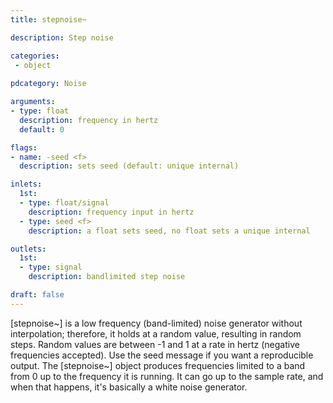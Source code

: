 ```yaml
---
title: stepnoise~

description: Step noise

categories:
 - object
 
pdcategory: Noise 

arguments:
- type: float
  description: frequency in hertz
  default: 0

flags:
- name: -seed <f>
  description: sets seed (default: unique internal)

inlets:
  1st:
  - type: float/signal
    description: frequency input in hertz
  - type: seed <f>
    description: a float sets seed, no float sets a unique internal

outlets:
  1st:
  - type: signal
    description: bandlimited step noise

draft: false
---
```


[stepnoise~] is a low frequency (band-limited) noise generator without interpolation; therefore, it holds at a random value, resulting in random steps. Random values are between -1 and 1 at a rate in hertz (negative frequencies accepted). Use the seed message if you want a reproducible output.
The [stepnoise~] object produces frequencies limited to a band from 0 up to the frequency it is running. It can go up to the sample rate, and when that happens, it's basically a white noise generator.
